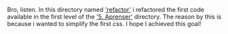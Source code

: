 Bro, listen. In this directory named ['refactor'](../refactor/) i refactored the first code available in the first level of the ['5. Aprenser'](/5.%20Aprenser/) directory. The reason by this is because i wanted to simplify the first css. I hope I achieved this goal!